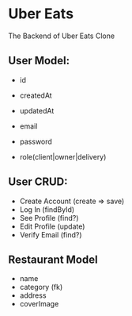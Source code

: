 # Uber Eats

The Backend of Uber Eats Clone

## User Model:

- id
- createdAt
- updatedAt

- email
- password
- role(client|owner|delivery)

## User CRUD:

- Create Account (create => save)
- Log In (findById)
- See Profile (find?)
- Edit Profile (update)
- Verify Email (find?)

## Restaurant Model

- name
- category (fk)
- address
- coverImage
